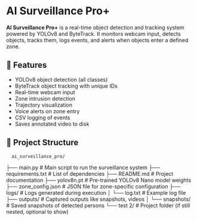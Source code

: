 # AI Surveillance Pro+

**AI Surveillance Pro+** is a real-time object detection and tracking system powered by YOLOv8 and ByteTrack. It monitors webcam input, detects objects, tracks them, logs events, and alerts when objects enter a defined zone.

## 🔧 Features

- YOLOv8 object detection (all classes)
- ByteTrack object tracking with unique IDs
- Real-time webcam input
- Zone intrusion detection
- Trajectory visualization
- Voice alerts on zone entry
- CSV logging of events
- Saves annotated video to disk

## 📁 Project Structure
      ai_surveillance_pro/
├── main.py                  # Main script to run the surveillance system
├── requirements.txt         # List of dependencies
├── README.md                # Project documentation
├── yolov8n.pt               # Pre-trained YOLOv8 Nano model weights
├── zone_config.json         # JSON file for zone-specific configuration
├── logs/                    # Logs generated during execution
│   └── log.txt              # Example log file
├── outputs/                 # Captured outputs like snapshots, videos
│   └── snapshots/           # Saved snapshots of detected persons
└── test 2/                  # Project folder (if still nested, optional to show)

